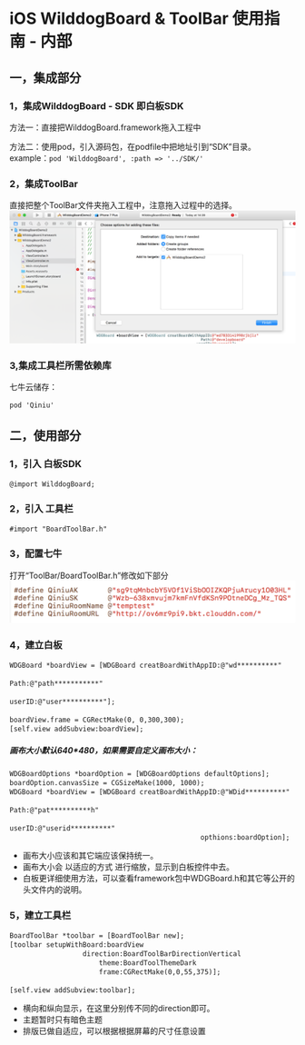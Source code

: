 # iOS WilddogBoard & ToolBar 使用指南 - 内部

## 一，集成部分
### 1，集成WilddogBoard - SDK 即白板SDK
方法一：直接把WilddogBoard.framework拖入工程中

方法二：使用pod，引入源码包，在podfile中把地址引到“SDK”目录。
example：```pod 'WilddogBoard', :path => '../SDK/'```

### 2，集成ToolBar
直接把整个ToolBar文件夹拖入工程中，注意拖入过程中的选择。
 ![image](https://github.com/WildDogTeam/whiteboard-demo-ios/blob/master/DEMO/ScreenShot/屏幕快照%202017-08-31%2014.39.49.png)

### 3,集成工具栏所需依赖库
七牛云储存：

```objc
pod 'Qiniu'
```

## 二，使用部分

### 1，引入 白板SDK

```objc
@import WilddogBoard;
```
### 2，引入 工具栏

```objc
#import "BoardToolBar.h"
```

### 3，配置七牛
打开“ToolBar/BoardToolBar.h”修改如下部分
![image](https://github.com/WildDogTeam/whiteboard-demo-ios/blob/master/DEMO/ScreenShot/屏幕快照%202017-08-31%2017.48.08.png)
### 4，建立白板
```objc
WDGBoard *boardView = [WDGBoard creatBoardWithAppID:@"wd**********"
                                                Path:@"path***********"
                                                userID:@"user**********"];
    
boardView.frame = CGRectMake(0, 0,300,300);
[self.view addSubview:boardView];
```

##### 画布大小默认640*480，如果需要自定义画布大小：

```objc
WDGBoardOptions *boardOption = [WDGBoardOptions defaultOptions];
boardOption.canvasSize = CGSizeMake(1000, 1000);
WDGBoard *boardView = [WDGBoard creatBoardWithAppID:@"WDid**********"
                                                   Path:@"pat**********h"
                                                 userID:@"userid**********"
                                               opthions:boardOption];
```
- 画布大小应该和其它端应该保持统一。
- 画布大小会 以适应的方式 进行缩放，显示到白板控件中去。
- 白板更详细使用方法，可以查看framework包中WDGBoard.h和其它等公开的头文件内的说明。


### 5，建立工具栏
```objc
BoardToolBar *toolbar = [BoardToolBar new];
[toolbar setupWithBoard:boardView
                  direction:BoardToolBarDirectionVertical
                      theme:BoardToolThemeDark
                      frame:CGRectMake(0,0,55,375)];
    
[self.view addSubview:toolbar];
```

- 横向和纵向显示，在这里分别传不同的direction即可。
- 主题暂时只有暗色主题
- 排版已做自适应，可以根据根据屏幕的尺寸任意设置


